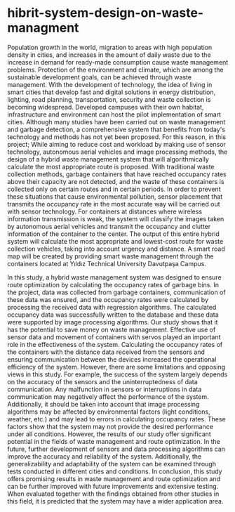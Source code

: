 # hibrit-system-design-on-waste-managment
Population growth in the world, migration to areas with high population density in cities, and increases in the amount of daily waste due to the increase in demand for ready-made consumption cause waste management problems. Protection of the environment and climate, which are among the sustainable development goals, can be achieved through waste management. With the development of technology, the idea of living in smart cities that develop fast and digital solutions in energy distribution, lighting, road planning, transportation, security and waste collection is becoming widespread. Developed campuses with their own habitat, infrastructure and environment can host the pilot implementation of smart cities. Although many studies have been carried out on waste management and garbage detection, a comprehensive system that benefits from today's technology and methods has not yet been proposed. For this reason, in this project; While aiming to reduce cost and workload by making use of sensor technology, autonomous aerial vehicles and image processing methods, the design of a hybrid waste management system that will algorithmically calculate the most appropriate route is proposed. With traditional waste collection methods, garbage containers that have reached occupancy rates above their capacity are not detected, and the waste of these containers is collected only on certain routes and in certain periods. In order to prevent these situations that cause environmental pollution, sensor placement that transmits the occupancy rate in the most accurate way will be carried out with sensor technology. For containers at distances where wireless information transmission is weak, the system will classify the images taken by autonomous aerial vehicles and transmit the occupancy and clutter information of the container to the center. The output of this entire hybrid system will calculate the most appropriate and lowest-cost route for waste collection vehicles, taking into account urgency and distance. A smart road map will be created by providing smart waste management through the containers located at Yıldız Technical University Davutpaşa Campus.

In this study, a hybrid waste management system was designed to ensure route optimization by calculating the occupancy rates of garbage bins. In the project, data was collected from garbage containers, communication of these data was ensured, and the occupancy rates were calculated by processing the received data with regression algorithms. The calculated occupancy data was successfully written to the database and these data were supported by image processing algorithms. Our study shows that it has the potential to save money on waste management. Effective use of sensor data and movement of containers with servos played an important role in the effectiveness of the system. Calculating the occupancy rates of the containers with the distance data received from the sensors and ensuring communication between the devices increased the operational efficiency of the system. However, there are some limitations and opposing views in this study. For example, the success of the system largely depends on the accuracy of the sensors and the uninterruptedness of data communication. Any malfunction in sensors or interruptions in data communication may negatively affect the performance of the system. Additionally, it should be taken into account that image processing algorithms may be affected by environmental factors (light conditions, weather, etc.) and may lead to errors in calculating occupancy rates. These factors show that the system may not provide the desired performance under all conditions. However, the results of our study offer significant potential in the fields of waste management and route optimization. In the future, further development of sensors and data processing algorithms can improve the accuracy and reliability of the system. Additionally, the generalizability and adaptability of the system can be examined through tests conducted in different cities and conditions. In conclusion, this study offers promising results in waste management and route optimization and can be further improved with future improvements and extensive testing. When evaluated together with the findings obtained from other studies in this field, it is predicted that the system may have a wider application area.